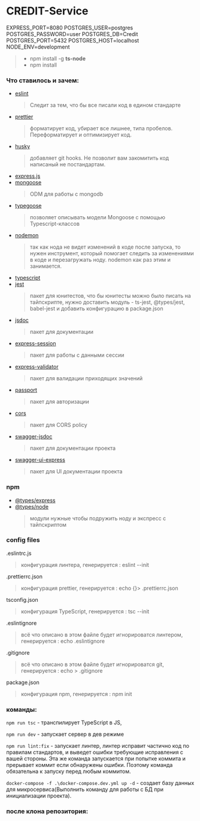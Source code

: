 # CREDIT-Service

EXPRESS_PORT=8080
POSTGRES_USER=postgres
POSTGRES_PASSWORD=user
POSTGRES_DB=Credit
POSTGRES_PORT=5432
POSTGRES_HOST=localhost
NODE_ENV=development

> * npm install -g **ts-node**
> * npm install

### Что ставилось и зачем:

-   [eslint](https://eslint.org/docs/user-guide/getting-started 'eslint')
    > Следит за тем, что бы все писали код в едином стандарте
-   [prettier](https://prettier.io/ 'prettier')
    > форматирует код, убирает все лишнее, типа пробелов. Переформатирует и оптимизирует код.
-   [husky](https://typicode.github.io/husky/#/ 'husky')
    > добавляет git hooks. Не позволит вам закомитить код написаный не постандартам.
-   [ express.js](https://expressjs.com/ru/ 'express.js')
-   [ mongoose](https://www.npmjs.com/package/mongoose 'mongoose')
    > ODM для работы с mongodb
-   [typegoose](https://www.npmjs.com/package/@typegoose/typegoose 'typegoose')
    > позволяет описывать модели Mongoose с помощью Typescript-классов
-   [nodemon](https://github.com/remy/nodemon 'nodemon')
    > так как нода не видет изменений в коде после запуска, то нужен инструмент, который помогает следить за изменениями в коде и перезагружать ноду. nodemon как раз этим и занимается.
-   [typescript](https://www.typescriptlang.org/ 'typescript')
-   [jest](https://jestjs.io/ru/docs/getting-started 'jest')
    > пакет для юнитестов, что бы юнитесты можно было писать на тайпскрипте, нужно доставить модуль - ts-jest, @types/jest, babel-jest и добавить конфигурацию в package.json
-   [jsdoc](https://www.npmjs.com/package/jsdoc 'jsdoc')
    > пакет для документации
-   [express-session](https://www.npmjs.com/package/express-session 'express-session')
    > пакет для работы с данными сессии
-   [express-validator](https://www.npmjs.com/package/express-validator 'express-validator')
    > пакет для валидации приходящих значений
-   [passport](http://www.passportjs.org/ 'passport')
    > пакет для авторизации
-   [cors](https://www.npmjs.com/package/cors/ 'cors')
    > пакет для CORS policy
-   [swagger-jsdoc](https://www.npmjs.com/package/swagger-jsdoc 'swagger-jsdoc')
    > пакет для документации проекта
-   [swagger-ui-express](https://www.npmjs.com/package/swagger-ui-express 'swagger-ui-express')
    > пакет для UI документации проекта

### npm

-   [@types/express](https://github.com/DefinitelyTyped/DefinitelyTyped '@types/express')
-   [ @types/node](https://www.typescriptlang.org/dt/search?search= ' @types/node')
    > модули нужные чтобы подружить ноду и экспресс с тайпскриптом

### config files

.eslintrc.js

> конфигурация линтера,
> генерируется : eslint --init

.prettierrc.json

> конфигурация prettier,
> генерируется : echo {}> .prettierrc.json

tsconfig.json

> конфигурация TypeScript,
> генерируется : tsc --init

.eslintignore

> всё что описано в этом файле будет игнорироватся линтером,
> генерируется : echo .eslintignore

.gitignore

> всё что описано в этом файле будет игнорироватся git,
> генерируется : echo > .gitignore

package.json

> конфигурация npm,
> генерируется : npm init

### команды:

`npm run tsc` - транспилирует TypeScript в JS,

`npm run dev` - запускает сервер в дев режиме

`npm run lint:fix` - запускает линтер, линтер исправит частично код по правилам стандартов, и выведет ошибки требующие исправления с вашей стороны.
Эта же команда запускается при попытке коммита и прерывает коммит если обнаружены ошибки. Поэтому команда обязательна к запуску перед любым коммитом.

`docker-compose -f .\docker-compose.dev.yml up -d` - создает базу данных для микросервиса(Выполнить команду для работы с БД при инициализации проекта).

### после клона репозитория:
